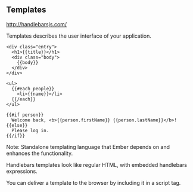 ##  Templates
http://handlebarsjs.com/

Templates describes the user interface of your application.

```
<div class="entry">
  <h1>{{title}}</h1>
  <div class="body">
    {{body}}
  </div>
</div>
```

```
<ul>
  {{#each people}}
    <li>{{name}}</li>
  {{/each}}
</ul>
```

```
{{#if person}}
  Welcome back, <b>{{person.firstName}} {{person.lastName}}</b>!
{{else}}
  Please log in.
{{/if}}
```

Note:
Standalone templating language that Ember depends on and enhances the functionality.

Handlebars templates look like regular HTML, with embedded handlebars expressions.

You can deliver a template to the browser by including it in a script tag.